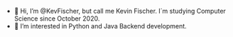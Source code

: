 - 👋 Hi, I’m @KevFischer, but call me Kevin Fischer. I´m studying Computer Science since October 2020.
- 👀 I’m interested in Python and Java Backend development.

<!---
KevFischer/KevFischer is a ✨ special ✨ repository because its `README.md` (this file) appears on your GitHub profile.
You can click the Preview link to take a look at your changes.
--->
